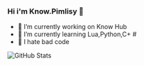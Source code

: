 ### Hi i'm Know.Pimlisy 👋
- 📌 I’m currently working on Know Hub
- 📖 I’m currently learning Lua,Python,C+ #
- 🛑 I hate bad code

![GitHub Stats](https://github-readme-stats.vercel.app/api?username=knowpimlisy&theme=radical)
